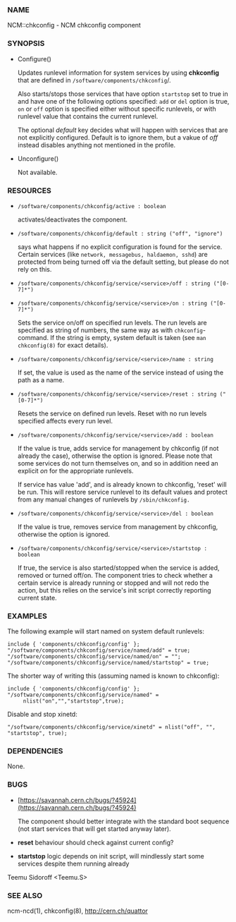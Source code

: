 ### NAME

NCM::chkconfig - NCM chkconfig component

### SYNOPSIS

- Configure()

    Updates runlevel information for system services by using __chkconfig__ that are
    defined in `/software/components/chkconfig`/. 

    Also starts/stops those services that have option `startstop` set to true in 
    and have one of the following options specified: 
    `add` or `del` option is true, `on` or `off` option is specified either 
    without specific runlevels, or with runlevel value that contains the current runlevel. 

    The optional _default_ key decides what will happen with services that are not explicitly
    configured. Default is to ignore them, but a vakue of _off_ instead disables anything
    not mentioned in the profile.

- Unconfigure()

    Not available.

### RESOURCES

- `/software/components/chkconfig/active : boolean`

    activates/deactivates the component.

- `/software/components/chkconfig/default : string ("off", "ignore")`

    says what happens if no explicit configuration is found for the
    service. Certain services (like `network, messagebus, haldaemon,
    sshd`) are protected from being turned off via the default setting,
    but please do not rely on this.

- `/software/components/chkconfig/service/<service>/off : string ("[0-7]*")`
- `/software/components/chkconfig/service/<service>/on : string ("[0-7]*")`

    Sets the service <service> on/off on specified run levels. The run
    levels are specified as string of numbers, the same way as with
    `chkconfig`\-command. If the string is empty, system default is taken
    (see `man chkconfig(8)` for exact details).

- `/software/components/chkconfig/service/<service>/name : string`

    If set, the value is used as the name of the service instead of using the 
    <service> path as a name. 

- `/software/components/chkconfig/service/<service>/reset : string ("[0-7]*")`

    Resets the service on defined run levels. Reset with no run levels specified 
    affects every run level. 

- `/software/components/chkconfig/service/<service>/add : boolean`

    If the value is true, adds service for management by chkconfig (if not
    already the case), otherwise the option is ignored. Please note that
    some services do not turn themselves on, and so in addition need an
    explicit _on_ for the appropriate runlevels.

    If service has value 'add', and is already known to chkconfig, 'reset'
    will be run. This will restore service runlevel to its default values
    and protect from any manual changes of runlevels by `/sbin/chkconfig.`

- `/software/components/chkconfig/service/<service>/del : boolean`

    If the value is true, removes service from management by chkconfig, otherwise
    the option is ignored. 

- `/software/components/chkconfig/service/<service>/startstop : boolean`

    If true, the service is also started/stopped when the service is
    added, removed or turned off/on. The component tries to check whether
    a certain service is already running or stopped and will not redo the
    action, but this relies on the service's init script correctly
    reporting current state.

### EXAMPLES

The following example will start named on system default runlevels:

    include { 'components/chkconfig/config' };
    "/software/components/chkconfig/service/named/add" = true;
    "/software/components/chkconfig/service/named/on" = "";
    "/software/components/chkconfig/service/named/startstop" = true;

The shorter way of writing this (assuming named is known to chkconfig):

    include { 'components/chkconfig/config' };
    "/software/components/chkconfig/service/named" =
         nlist("on","","startstop",true);

Disable and stop xinetd:

    "/software/components/chkconfig/service/xinetd" = nlist("off", "", "startstop", true); 

### DEPENDENCIES

None.

### BUGS

- [https://savannah.cern.ch/bugs/?45924](https://savannah.cern.ch/bugs/?45924)

    The component should better integrate with the standard boot sequence
    (not start services that will get started anyway later).

- __reset__ behaviour should check against current config?
- __startstop__ logic depends on init script, will mindlessly start some services despite them running already

Teemu Sidoroff <Teemu.S>

### SEE ALSO

ncm-ncd(1), chkconfig(8), http://cern.ch/quattor
